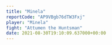 ```yaml
---
title: "Minela"
reportCode: "AP9VBgb76dTW3Fxj"
player: "Minela"
fight: "Attumen the Huntsman"
date: 2021-08-30T19:10:09.637000+00:00
---
```

